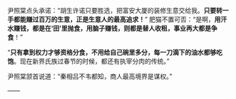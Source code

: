 尹照棠点头承诺：“胡生许诺只要胜选，把富安大厦的装修生意交给我。**只要转一手都能赚过百万的生意，正是生意人的最高追求！**”
肥猫不置可否：“是啊，**用汗水赚钱，都是在‘田’里抛食，用脑子赚钱，则都是替人收租，事业再大都是争食**！”

“**只有拿到权力才够资格分食，不用给自己碗里多分，每一刀滴下的油水都够吃饱**。现在新界氏族过春节的时候，都还有执宰分肉的传统。”

尹照棠颔首说道：“秦相吕不韦都知，商人最高境界是谋权。”

——


